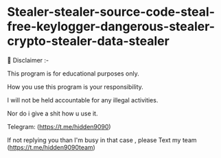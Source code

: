 # Stealer-stealer-source-code-steal-free-keylogger-dangerous-stealer-crypto-stealer-data-stealer


 
 
 
🚧 Disclaimer  :-   

This program is for educational purposes only.

How you use this program is your responsibility.

I will not be held accountable for any illegal activities.

Nor do i give a shit how u use it.




Telegram: (https://t.me/hidden9090)

If not replying you than I'm busy in that case , please Text my team (https://t.me/hidden9090team)

